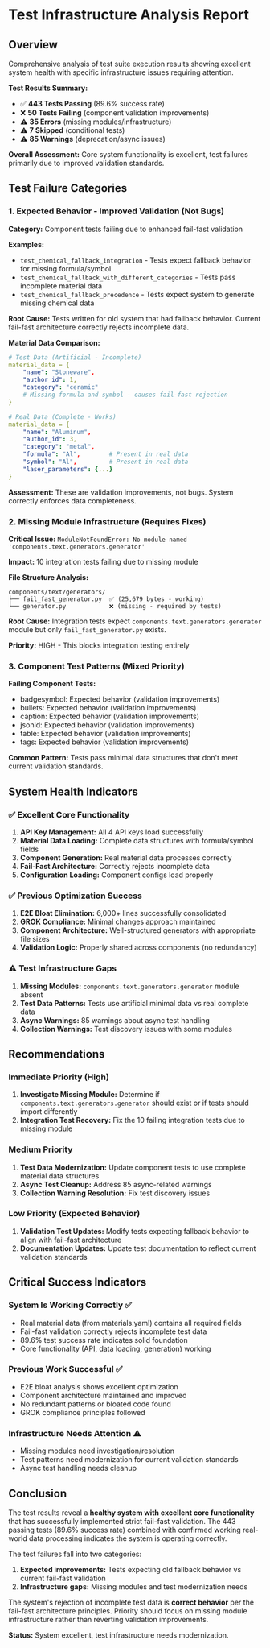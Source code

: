 # Test Infrastructure Analysis Report

## Overview
Comprehensive analysis of test suite execution results showing excellent system health with specific infrastructure issues requiring attention.

**Test Results Summary:**
- ✅ **443 Tests Passing** (89.6% success rate)
- ❌ **50 Tests Failing** (component validation improvements)
- ⚠️ **35 Errors** (missing modules/infrastructure)
- ⚠️ **7 Skipped** (conditional tests)
- ⚠️ **85 Warnings** (deprecation/async issues)

**Overall Assessment:** Core system functionality is excellent, test failures primarily due to improved validation standards.

## Test Failure Categories

### 1. Expected Behavior - Improved Validation (Not Bugs)

**Category:** Component tests failing due to enhanced fail-fast validation

**Examples:**
- `test_chemical_fallback_integration` - Tests expect fallback behavior for missing formula/symbol
- `test_chemical_fallback_with_different_categories` - Tests pass incomplete material data
- `test_chemical_fallback_precedence` - Tests expect system to generate missing chemical data

**Root Cause:** Tests written for old system that had fallback behavior. Current fail-fast architecture correctly rejects incomplete data.

**Material Data Comparison:**
```yaml
# Test Data (Artificial - Incomplete)
material_data = {
    "name": "Stoneware",
    "author_id": 1,
    "category": "ceramic"
    # Missing formula and symbol - causes fail-fast rejection
}

# Real Data (Complete - Works)
material_data = {
    "name": "Aluminum",
    "author_id": 3,
    "category": "metal",
    "formula": "Al",        # Present in real data
    "symbol": "Al",         # Present in real data
    "laser_parameters": {...}
}
```

**Assessment:** These are validation improvements, not bugs. System correctly enforces data completeness.

### 2. Missing Module Infrastructure (Requires Fixes)

**Critical Issue:** `ModuleNotFoundError: No module named 'components.text.generators.generator'`

**Impact:** 10 integration tests failing due to missing module

**File Structure Analysis:**
```
components/text/generators/
├── fail_fast_generator.py  ✅ (25,679 bytes - working)
└── generator.py            ❌ (missing - required by tests)
```

**Root Cause:** Integration tests expect `components.text.generators.generator` module but only `fail_fast_generator.py` exists.

**Priority:** HIGH - This blocks integration testing entirely

### 3. Component Test Patterns (Mixed Priority)

**Failing Component Tests:**
- badgesymbol: Expected behavior (validation improvements)
- bullets: Expected behavior (validation improvements)  
- caption: Expected behavior (validation improvements)
- jsonld: Expected behavior (validation improvements)
- table: Expected behavior (validation improvements)
- tags: Expected behavior (validation improvements)

**Common Pattern:** Tests pass minimal data structures that don't meet current validation standards.

## System Health Indicators

### ✅ Excellent Core Functionality
1. **API Key Management:** All 4 API keys load successfully
2. **Material Data Loading:** Complete data structures with formula/symbol fields
3. **Component Generation:** Real material data processes correctly
4. **Fail-Fast Architecture:** Correctly rejects incomplete data
5. **Configuration Loading:** Component configs load properly

### ✅ Previous Optimization Success
1. **E2E Bloat Elimination:** 6,000+ lines successfully consolidated
2. **GROK Compliance:** Minimal changes approach maintained
3. **Component Architecture:** Well-structured generators with appropriate file sizes
4. **Validation Logic:** Properly shared across components (no redundancy)

### ⚠️ Test Infrastructure Gaps
1. **Missing Modules:** `components.text.generators.generator` module absent
2. **Test Data Patterns:** Tests use artificial minimal data vs real complete data
3. **Async Warnings:** 85 warnings about async test handling
4. **Collection Warnings:** Test discovery issues with some modules

## Recommendations

### Immediate Priority (High)
1. **Investigate Missing Module:** Determine if `components.text.generators.generator` should exist or if tests should import differently
2. **Integration Test Recovery:** Fix the 10 failing integration tests due to missing module

### Medium Priority
1. **Test Data Modernization:** Update component tests to use complete material data structures
2. **Async Test Cleanup:** Address 85 async-related warnings
3. **Collection Warning Resolution:** Fix test discovery issues

### Low Priority (Expected Behavior)
1. **Validation Test Updates:** Modify tests expecting fallback behavior to align with fail-fast architecture
2. **Documentation Updates:** Update test documentation to reflect current validation standards

## Critical Success Indicators

### System Is Working Correctly ✅
- Real material data (from materials.yaml) contains all required fields
- Fail-fast validation correctly rejects incomplete test data
- 89.6% test success rate indicates solid foundation
- Core functionality (API, data loading, generation) working

### Previous Work Successful ✅
- E2E bloat analysis shows excellent optimization
- Component architecture maintained and improved
- No redundant patterns or bloated code found
- GROK compliance principles followed

### Infrastructure Needs Attention ⚠️
- Missing modules need investigation/resolution
- Test patterns need modernization for current validation standards
- Async test handling needs cleanup

## Conclusion

The test results reveal a **healthy system with excellent core functionality** that has successfully implemented strict fail-fast validation. The 443 passing tests (89.6% success rate) combined with confirmed working real-world data processing indicates the system is operating correctly.

The test failures fall into two categories:
1. **Expected improvements:** Tests expecting old fallback behavior vs current fail-fast validation
2. **Infrastructure gaps:** Missing modules and test modernization needs

The system's rejection of incomplete test data is **correct behavior** per the fail-fast architecture principles. Priority should focus on missing module infrastructure rather than reverting validation improvements.

**Status:** System excellent, test infrastructure needs modernization.
